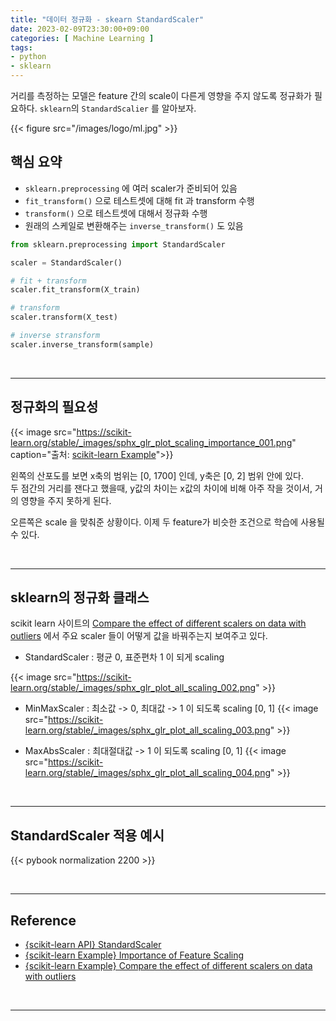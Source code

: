```yaml
---
title: "데이터 정규화 - skearn StandardScaler"
date: 2023-02-09T23:30:00+09:00
categories: [ Machine Learning ]
tags:
- python
- sklearn
---
```


거리를 측정하는 모델은 feature 간의 scale이 다른게 영향을 주지 않도록 정규화가 필요하다. `sklearn`의 `StandardScalier` 를 알아보자.
<!--more-->

{{< figure src="/images/logo/ml.jpg" >}}

## 핵심 요약
- `sklearn.preprocessing` 에 여러 scaler가 준비되어 있음
- `fit_transform()` 으로 테스트셋에 대해 fit 과 transform 수행
- `transform()` 으로 테스트셋에 대해서 정규화 수행
- 원래의 스케일로 변환해주는 `inverse_transform()` 도 있음

```python
from sklearn.preprocessing import StandardScaler

scaler = StandardScaler()

# fit + transform
scaler.fit_transform(X_train)

# transform
scaler.transform(X_test)

# inverse stransform
scaler.inverse_transform(sample)
```

<br/>

---

## 정규화의 필요성

{{< image src="https://scikit-learn.org/stable/_images/sphx_glr_plot_scaling_importance_001.png" caption="출처: [scikit-learn Example](https://scikit-learn.org/stable/auto_examples/preprocessing/plot_scaling_importance.html)">}}

왼쪽의 산포도를 보면 x축의 범위는 [0, 1700] 인데, y축은 [0, 2] 범위 안에 있다.  
두 점간의 거리를 잰다고 했을때, y값의 차이는 x값의 차이에 비해 아주 작을 것이서, 거의 영향을 주지 못하게 된다.

오른쪽은 scale 을 맞춰준 상황이다. 이제 두 feature가 비슷한 조건으로 학습에 사용될 수 있다.

<br/>

---

## sklearn의 정규화 클래스

scikit learn 사이트의 [Compare the effect of different scalers on data with outliers](https://scikit-learn.org/stable/auto_examples/preprocessing/plot_all_scaling.html#standardscaler) 에서 주요 scaler 들이 어떻게 값을 바꿔주는지 보여주고 있다.

- StandardScaler : 평균 0, 표준편차 1 이 되게 scaling

{{< image src="https://scikit-learn.org/stable/_images/sphx_glr_plot_all_scaling_002.png" >}}

- MinMaxScaler : 최소값 -> 0, 최대값 -> 1 이 되도록 scaling [0, 1]
{{< image src="https://scikit-learn.org/stable/_images/sphx_glr_plot_all_scaling_003.png" >}}

- MaxAbsScaler : 최대절대값 -> 1 이 되도록 scaling [0, 1]
{{< image src="https://scikit-learn.org/stable/_images/sphx_glr_plot_all_scaling_004.png" >}}

<br/>

---

## StandardScaler 적용 예시

{{< pybook normalization 2200 >}}

<br/>

---

## Reference
- [{scikit-learn API} StandardScaler](https://scikit-learn.org/stable/modules/generated/sklearn.preprocessing.StandardScaler.html)
- [{scikit-learn Example} Importance of Feature Scaling](https://scikit-learn.org/stable/auto_examples/preprocessing/plot_scaling_importance.html)
- [{scikit-learn Example} Compare the effect of different scalers on data with outliers](https://scikit-learn.org/stable/auto_examples/preprocessing/plot_all_scaling.html#standardscaler)

<br/>

---
